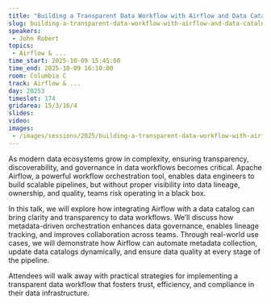 ```yaml
---
title: "Building a Transparent Data Workflow with Airflow and Data Catalog"
slug: building-a-transparent-data-workflow-with-airflow-and-data-catalog
speakers:
 - John Robert
topics:
 - Airflow & ...
time_start: 2025-10-09 15:45:00
time_end: 2025-10-09 16:10:00
room: Columbia C
track: Airflow & ...
day: 20253
timeslot: 174
gridarea: 15/3/16/4
slides:
video:
images:
 - /images/sessions/2025/building-a-transparent-data-workflow-with-airflow-and-data-catalog.png
---
```


As modern data ecosystems grow in complexity, ensuring transparency, discoverability, and governance in data workflows becomes critical. Apache Airflow, a powerful workflow orchestration tool, enables data engineers to build scalable pipelines, but without proper visibility into data lineage, ownership, and quality, teams risk operating in a black box.

In this talk, we will explore how integrating Airflow with a data catalog can bring clarity and transparency to data workflows. We’ll discuss how metadata-driven orchestration enhances data governance, enables lineage tracking, and improves collaboration across teams. Through real-world use cases, we will demonstrate how Airflow can automate metadata collection, update data catalogs dynamically, and ensure data quality at every stage of the pipeline.

Attendees will walk away with practical strategies for implementing a transparent data workflow that fosters trust, efficiency, and compliance in their data infrastructure.